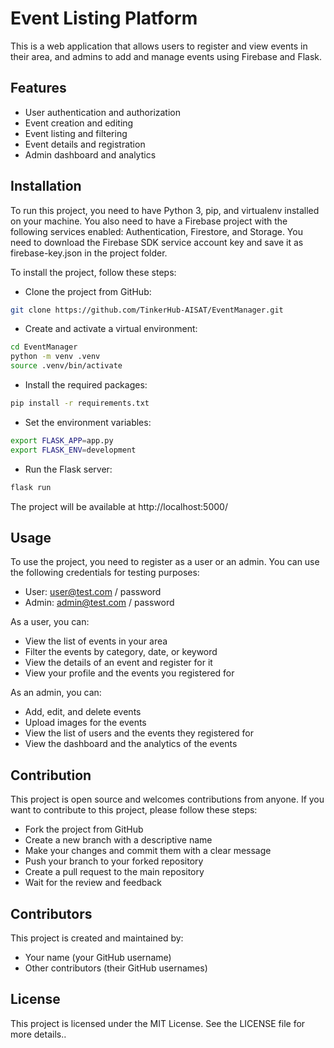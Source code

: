 # Event Listing Platform

This is a web application that allows users to register and view events in their area, and admins to add and manage events using Firebase and Flask.

## Features

- User authentication and authorization
- Event creation and editing 
- Event listing and filtering 
- Event details and registration 
- Admin dashboard and analytics 

## Installation

To run this project, you need to have Python 3, pip, and virtualenv installed on your machine. You also need to have a Firebase project with the following services enabled: Authentication, Firestore, and Storage. You need to download the Firebase SDK service account key and save it as firebase-key.json in the project folder.

To install the project, follow these steps:

- Clone the project from GitHub:

```bash
git clone https://github.com/TinkerHub-AISAT/EventManager.git
```


- Create and activate a virtual environment:

```bash
cd EventManager
python -m venv .venv
source .venv/bin/activate
```

- Install the required packages:

```bash
pip install -r requirements.txt
```

- Set the environment variables:

```bash
export FLASK_APP=app.py
export FLASK_ENV=development
```

- Run the Flask server:

```bash
flask run
```

The project will be available at http://localhost:5000/

## Usage

To use the project, you need to register as a user or an admin. You can use the following credentials for testing purposes:

- User: user@test.com / password
- Admin: admin@test.com / password

As a user, you can:

- View the list of events in your area
- Filter the events by category, date, or keyword
- View the details of an event and register for it
- View your profile and the events you registered for

As an admin, you can:

- Add, edit, and delete events
- Upload images for the events
- View the list of users and the events they registered for
- View the dashboard and the analytics of the events

## Contribution

This project is open source and welcomes contributions from anyone. If you want to contribute to this project, please follow these steps:

- Fork the project from GitHub
- Create a new branch with a descriptive name
- Make your changes and commit them with a clear message
- Push your branch to your forked repository
- Create a pull request to the main repository
- Wait for the review and feedback

## Contributors

This project is created and maintained by:

- Your name (your GitHub username)
- Other contributors (their GitHub usernames)

## License

This project is licensed under the MIT License. See the LICENSE file for more details..
